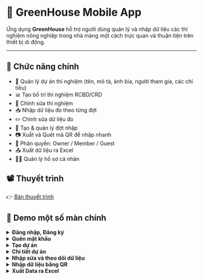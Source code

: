 # 🌿 GreenHouse Mobile App

Ứng dụng **GreenHouse** hỗ trợ người dùng quản lý và nhập dữ liệu các thí nghiệm nông nghiệp trong nhà màng một cách trực quan và thuận tiện trên thiết bị di động.

---

## 🚀 Chức năng chính

- 🧪 Quản lý dự án thí nghiệm (tên, mô tả, ảnh bìa, người tham gia, các chỉ tiêu)
- 📊 Tạo bố trí thí nghiệm RCBD/CRD
- 📝 Chỉnh sửa thí nghiệm
- 📥 Nhập dữ liệu đo theo từng đợt
- ✏️ Chỉnh sửa dữ liệu đo
- 📝 Tạo & quản lý đợt nhập
- 📷 Xuất và Quét mã QR để nhập nhanh
- 👥 Phân quyền: Owner / Member / Guest
- 📤 Xuất dữ liệu ra Excel
- 🧑‍💼 Quản lý hồ sơ cá nhân

## 📽️ Thuyết trình

👉 [Bản thuyết trình](https://www.canva.com/design/DAGnmfCuBQ4/qPP73gQ-YcijgN2JLKLBZA/edit?utm_content=DAGnmfCuBQ4&utm_campaign=designshare&utm_medium=link2&utm_source=sharebutton)

## 📸 Demo một số màn chính

<details>
  <summary><strong>Đăng nhập, Đăng ký</strong></summary>

<div align="center">
  <a href="https://github.com/user-attachments/assets/cf0defb6-a87f-4a32-9e0a-b49e25cb50c9" target="_blank">
    <img src="https://github.com/user-attachments/assets/cf0defb6-a87f-4a32-9e0a-b49e25cb50c9" alt="Đăng nhập" width="150" style="margin-right: 16px;"/>
  </a>
  <a href="https://github.com/user-attachments/assets/4013765a-b4c2-4a9f-8f8d-c324d1e4ef7b" target="_blank">
    <img src="https://github.com/user-attachments/assets/4013765a-b4c2-4a9f-8f8d-c324d1e4ef7b" alt="Đăng ký" width="150" style="margin-right: 16px;"/>
  </a>
  <a href="https://github.com/user-attachments/assets/0e0e5758-9a76-43d8-9f54-3d8bb4ad1138" target="_blank">
    <img src="https://github.com/user-attachments/assets/0e0e5758-9a76-43d8-9f54-3d8bb4ad1138" alt="Đăng nhập" width="150" style="margin-right: 16px;"/>
  </a>
</div>
</details>
<details>
  <summary><strong>Quên mật khẩu</strong></summary>

<div align="center">
  <a href="https://github.com/user-attachments/assets/912add31-3434-45c7-bb57-96ff5ff58296" target="_blank">
    <img src="https://github.com/user-attachments/assets/912add31-3434-45c7-bb57-96ff5ff58296" alt="Đăng nhập" width="150" style="margin-right: 16px;"/>
  </a>
  <a href="https://github.com/user-attachments/assets/c32b1bdf-ed70-4175-a7f7-ad2c11818463" target="_blank">
    <img src="https://github.com/user-attachments/assets/c32b1bdf-ed70-4175-a7f7-ad2c11818463" alt="Đăng ký" width="150" style="margin-right: 16px;"/>
  </a>
  <a href="https://github.com/user-attachments/assets/2c38af90-9008-4bc2-bf4c-f7159459b502" target="_blank">
    <img src="https://github.com/user-attachments/assets/2c38af90-9008-4bc2-bf4c-f7159459b502" alt="Đăng nhập" width="150" style="margin-right: 16px;"/>
  </a>
</div>
  
</details>
<details>
  <summary><strong>Tạo dự án</summary>

<div align="center">
  <a href="https://github.com/user-attachments/assets/d4936f13-ac70-4504-82f0-d38714964776" target="_blank">
    <img src="https://github.com/user-attachments/assets/d4936f13-ac70-4504-82f0-d38714964776" alt="Đăng nhập" width="150" style="margin-right: 16px;"/>
  </a>
  <a href="https://github.com/user-attachments/assets/fd056ec3-e869-40a2-8fa9-4e15e29c3cb4" target="_blank">
    <img src="https://github.com/user-attachments/assets/fd056ec3-e869-40a2-8fa9-4e15e29c3cb4" alt="Đăng ký" width="150" style="margin-right: 16px;"/>
  </a>
  <a href="https://github.com/user-attachments/assets/5b698c79-c113-46d6-9556-a36fe0ad0770" target="_blank">
    <img src="https://github.com/user-attachments/assets/5b698c79-c113-46d6-9556-a36fe0ad0770" alt="Đăng nhập" width="150" style="margin-right: 16px;"/>
  </a>
   <a href="https://github.com/user-attachments/assets/0953911e-f908-41e0-b3b7-01630fdb354c" target="_blank">
    <img src="https://github.com/user-attachments/assets/0953911e-f908-41e0-b3b7-01630fdb354c" alt="Đăng nhập" width="150" style="margin-right: 16px;"/>
  </a>
  <a href="https://github.com/user-attachments/assets/6b674789-c84d-4df4-aae0-2a2e6921d6bc" target="_blank">
    <img src="https://github.com/user-attachments/assets/6b674789-c84d-4df4-aae0-2a2e6921d6bc" alt="Đăng nhập" width="150" style="margin-right: 16px;"/>
  </a>
</div>

</details>
<details>
  <summary><strong>Chi tiết dự án</strong></summary>

<div align="center">
  <a href="https://github.com/user-attachments/assets/48d5cb30-0530-4418-bc77-4157234d683b" target="_blank">
    <img src="https://github.com/user-attachments/assets/48d5cb30-0530-4418-bc77-4157234d683b" alt="Đăng nhập" width="150" style="margin-right: 16px;"/>
  </a>
  <a href="https://github.com/user-attachments/assets/38fae0b8-9e20-4832-9a91-327937de0ce8" target="_blank">
    <img src="https://github.com/user-attachments/assets/38fae0b8-9e20-4832-9a91-327937de0ce8" alt="Đăng ký" width="150" style="margin-right: 16px;"/>
  </a>
  <a href="https://github.com/user-attachments/assets/89774bea-2e8f-4eb7-960c-5ff46facf8fd" target="_blank">
    <img src="https://github.com/user-attachments/assets/89774bea-2e8f-4eb7-960c-5ff46facf8fd" alt="Đăng nhập" width="150" style="margin-right: 16px;"/>
  </a>
</div>
</details>

<details>
  <summary><strong>Nhập sửa và theo dõi dữ liệu</strong></summary>

<div align="center">
  <a href="https://github.com/user-attachments/assets/e456f910-92ba-465a-9a53-fdba12491f71" target="_blank">
    <img src="https://github.com/user-attachments/assets/e456f910-92ba-465a-9a53-fdba12491f71" alt="Đăng nhập" width="150" style="margin-right: 16px;"/>
  </a>
  <a href="https://github.com/user-attachments/assets/d12f5cdd-775a-4f8a-b78a-627f0e562ff4" target="_blank">
    <img src="https://github.com/user-attachments/assets/d12f5cdd-775a-4f8a-b78a-627f0e562ff4" alt="Đăng ký" width="150" style="margin-right: 16px;"/>
  </a>
  <a href="https://github.com/user-attachments/assets/08667d7d-0792-4b15-82c3-02d21a1ac082" target="_blank">
    <img src="https://github.com/user-attachments/assets/08667d7d-0792-4b15-82c3-02d21a1ac082" alt="Đăng nhập" width="150" style="margin-right: 16px;"/>
  </a>
</div>
</details>

<details>
  <summary><strong>Nhập dữ liệu bằng QR</strong></summary>

<div align="center">
  <a href="https://github.com/user-attachments/assets/858fac07-9782-4d4b-8fe9-398daf0ecf25" target="_blank">
    <img src="https://github.com/user-attachments/assets/858fac07-9782-4d4b-8fe9-398daf0ecf25" alt="Đăng nhập" width="500" style="margin-right: 16px;"/>
  </a>
</div>
</details>

<details>
  <summary><strong>Xuất Data ra Excel</strong></summary>

  <div align="center">
  <a href="https://github.com/user-attachments/assets/c16cee51-1e2f-49a7-ad1e-5778b9511ce0" target="_blank">
    <img src="https://github.com/user-attachments/assets/c16cee51-1e2f-49a7-ad1e-5778b9511ce0" alt="Đăng nhập" width="500" style="margin-right: 16px;"/>
  </a>
</div>
</details>
